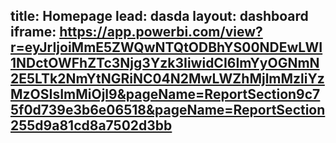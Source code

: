 title: Homepage
lead: dasda
layout: dashboard
iframe: https://app.powerbi.com/view?r=eyJrIjoiMmE5ZWQwNTQtODBhYS00NDEwLWI1NDctOWFhZTc3Njg3Yzk3IiwidCI6ImYyOGNmN2E5LTk2NmYtNGRiNC04N2MwLWZhMjlmMzliYzMzOSIsImMiOjl9&pageName=ReportSection9c75f0d739e3b6e06518&pageName=ReportSection255d9a81cd8a7502d3bb
---
